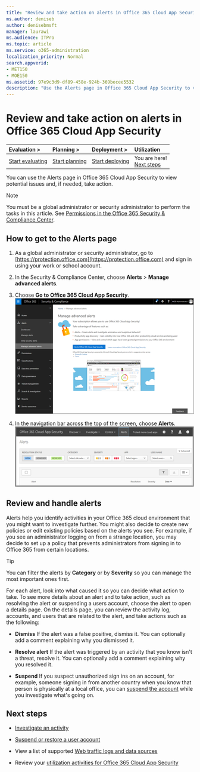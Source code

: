 ```yaml
---
title: "Review and take action on alerts in Office 365 Cloud App Security"
ms.author: deniseb
author: denisebmsft
manager: laurawi
ms.audience: ITPro
ms.topic: article
ms.service: o365-administration
localization_priority: Normal
search.appverid:
- MET150
- MOE150
ms.assetid: 97e9c3d9-df89-458e-924b-369becee5532
description: "Use the Alerts page in Office 365 Cloud App Security to view potential issues and take action. You can dismiss or resolve alerts, and if necessary, suspend a user account."
---
```


# Review and take action on alerts in Office 365 Cloud App Security
  
|****Evaluation** \>**|****Planning** \>**|****Deployment** \>**|****Utilization****|
|:-----|:-----|:-----|:-----|
|[Start evaluating](office-365-cas-overview.md) <br/> |[Start planning](get-ready-for-office-365-cas.md) <br/> |[Start deploying](turn-on-office-365-cas.md) <br/> |You are here!  <br/> [Next steps](#next-steps) <br/> |
   
You can use the Alerts page in Office 365 Cloud App Security to view potential issues and, if needed, take action.
  
> [!NOTE]
> You must be a global administrator or security administrator to perform the tasks in this article. See [Permissions in the Office 365 Security &amp; Compliance Center](permissions-in-the-security-and-compliance-center.md). 
  
## How to get to the Alerts page

1. As a global administrator or security administrator, go to [https://protection.office.com](https://protection.office.com) and sign in using your work or school account. 
    
2. In the Security &amp; Compliance Center, choose **Alerts** \> **Manage advanced alerts**.
    
3. Choose **Go to Office 365 Cloud App Security**.<br/>![In the Security &amp; Compliance Center, choose Manage Advanced Alerts to go to Office 365 Cloud App Security](media/958632d4-03e3-4ade-8e22-d5509db6fca7.png)
  
4. In the navigation bar across the top of the screen, choose **Alerts**.<br/>![On the Alerts page, you can see alerts that were triggered and any actions taken.](media/3b53d4c9-4b13-435d-8547-8c0f9ae6b914.png)
  
## Review and handle alerts

Alerts help you identify activities in your Office 365 cloud environment that you might want to investigate further. You might also decide to create new policies or edit existing policies based on the alerts you see. For example, if you see an administrator logging on from a strange location, you may decide to set up a policy that prevents administrators from signing in to Office 365 from certain locations.
  
> [!TIP]
> You can filter the alerts by **Category** or by **Severity** so you can manage the most important ones first. 
  
For each alert, look into what caused it so you can decide what action to take. To see more details about an alert and to take action, such as resolving the alert or suspending a users account, choose the alert to open a details page. On the details page, you can review the activity log, accounts, and users that are related to the alert, and take actions such as the following:
  
- **Dismiss** If the alert was a false positive, dismiss it. You can optionally add a comment explaining why you dismissed it. 
    
- **Resolve alert** If the alert was triggered by an activity that you know isn't a threat, resolve it. You can optionally add a comment explaining why you resolved it. 
    
- **Suspend** If you suspect unauthorized sign ins on an account, for example, someone signing in from another country when you know that person is physically at a local office, you can [suspend the account](suspend-or-restore-an-account-in-ocas.md) while you investigate what's going on. 
    
## Next steps

- [Investigate an activity](investigate-an-activity-in-office-365-cas.md)
    
- [Suspend or restore a user account](suspend-or-restore-an-account-in-ocas.md)
    
- View a list of supported [Web traffic logs and data sources](web-traffic-logs-and-data-sources-for-ocas.md)
    
- Review your [utilization activities for Office 365 Cloud App Security](utilization-activities-for-ocas.md)
    

